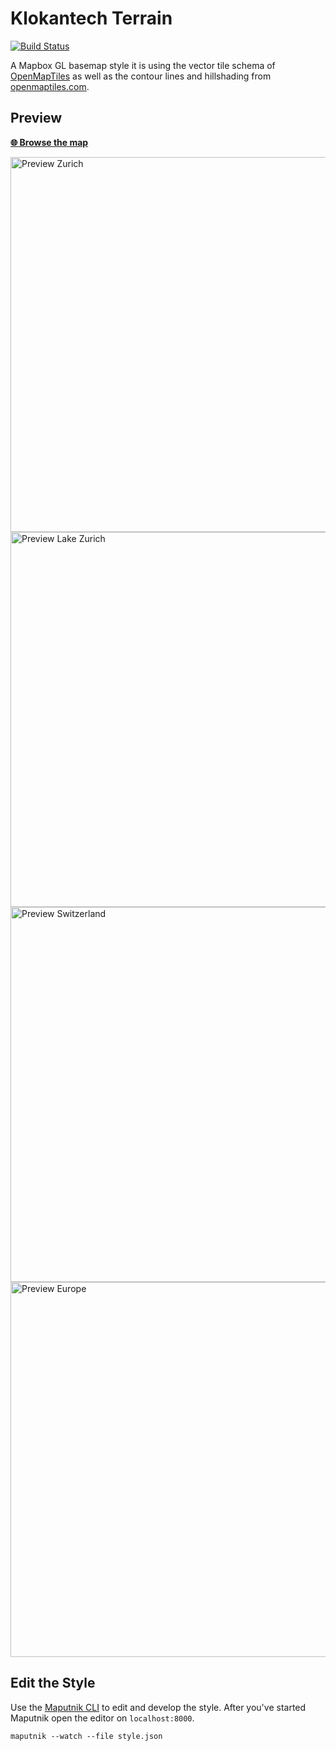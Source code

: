 # Klokantech Terrain
[![Build Status](https://travis-ci.org/openmaptiles/klokantech-terrain-gl-style.svg?branch=master)](https://travis-ci.org/openmaptiles/klokantech-terrain-gl-style)

A Mapbox GL basemap style it is using the vector tile
schema of [OpenMapTiles](https://github.com/openmaptiles/openmaptiles) as well as the contour lines and hillshading from [openmaptiles.com](https://openmaptiles.com).

## Preview

**[:globe_with_meridians: Browse the map](https://openmaptiles.github.io/klokantech-terrain-gl-style)**

<img src="https://github.com/openmaptiles/klokantech-terrain-gl-style/raw/gh-pages/preview/preview-15.png" width="600" title="Preview Zurich">

<img src="https://github.com/openmaptiles/klokantech-terrain-gl-style/raw/gh-pages/preview/preview-10.png" width="600" title="Preview Lake Zurich">

<img src="https://github.com/openmaptiles/klokantech-terrain-gl-style/raw/gh-pages/preview/preview-7.png" width="600" title="Preview Switzerland">

<img src="https://github.com/openmaptiles/klokantech-terrain-gl-style/raw/gh-pages/preview/preview-4.png" width="600" title="Preview Europe">

## Edit the Style

Use the [Maputnik CLI](http://openmaptiles.org/docs/style/maputnik/) to edit and develop the style.
After you've started Maputnik open the editor on `localhost:8000`.

```
maputnik --watch --file style.json
```
